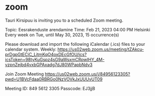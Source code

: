 # zoom


Tauri Kirsipuu is inviting you to a scheduled Zoom meeting.

Topic: Eesrakenduste arendamine
Time: Feb 21, 2023 04:00 PM Helsinki
Every week on Tue, until May 30, 2023, 15 occurrence(s)

Please download and import the following iCalendar (.ics) files to your calendar system.
Weekly: https://us02web.zoom.us/meeting/tZAkcu-prDgpGtECiC_LitmKqO4oxDEcGfOU/ics?icsToken=98tyKuGspz4sG9aWsxmCRpwIHY_4M-vzpnZejbd4vxbGPAxadg7dJ80WPapbNdv3

Join Zoom Meeting
https://us02web.zoom.us/j/84956123305?pwd=U1BVcFdaa0RBRGo0NzVOVkJxUUUvUT09

Meeting ID: 849 5612 3305
Passcode: EJ3jjB
